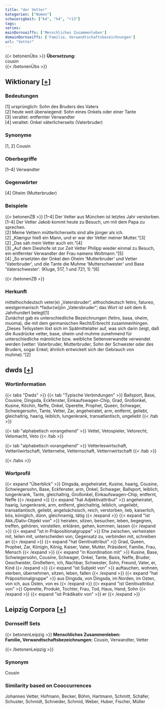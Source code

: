 ```yaml
---
title: "der Vetter"
kategorien: ["Nomen"]
schwierigkeit: ["k4", "h4", "r13"]
tags:
series:
mainDornseiffs: ['Menschliches Zusammenleben']
domainDornseiffs: ['Familie, Verwandtschaftsbezeichnungen']
url: "Vetter"
---
```


{{< betonenÜbs >}}
**Übersetzung:**  
cousin  
{{< /betonenÜbs >}}

## Wiktionary [[+](https://de.wiktionary.org/wiki/Vetter)]

### Bedeutungen
[1] ursprünglich: Sohn des Bruders des Vaters  
[2] heute weit überwiegend: Sohn eines Onkels oder einer Tante  
[3] veraltet: entfernter Verwandter  
[4] veraltet: Onkel väterlicherseits (Vaterbruder)  

### Synonyme
[1, 2] Cousin  

### Oberbegriffe
[1–4] Verwandter  

### Gegenwörter
[4] Oheim (Mutterbruder)  

### Beispiele
{{< betonenZB >}}
[1–4] Der Vetter aus München ist letztes Jahr verstorben.  
[1–4] Der Vetter Jakob kommt heute zu Besuch, um mit dem Papa zu sprechen.  
[2] Meine Vettern mütterlicherseits sind alle jünger als ich.  
[2] „Klængur hieß ein Mann, und er war der Vetter meiner Mutter.“[3]  
[2] „Das sah mein Vetter auch ein.“[4]  
[3] „Auf dem Dieshofe ist zur Zeit Vetter Philipp wieder einmal zu Besuch, ein entfernter Verwandter der Frau namens Woltmann.“[5]  
[4] „So ersetzten der Onkel den Oheim 'Mutterbruder' und Vetter 'Vaterbruder', und die Tante die Muhme 'Mutterschwester' und Base 'Vaterschwester'. (Kluge, 517, 1 und 721, 1).“[6]  

{{< /betonenZB >}}
### Herkunft
mittelhochdeutsch veter(e) „Vatersbruder“, althochdeutsch fetiro, fatureo, westgermanisch *fadur(w)jōn „Vatersbruder“; das Wort ist seit dem 8. Jahrhundert belegt[1]  
Zunächst gab es unterschiedliche Bezeichnungen (fetiro, basa, oheim, muoma), die mit dem germanischen Recht/Erbrecht zusammenhingen. „Dieses Teilsystem löst sich im Spätmittelalter auf, was sich darin zeigt, daß die Ausdrücke vetter, base, oheim und muhme zunehmend für unterschiedliche männliche bzw. weibliche Seitenverwandte verwendet werden (vetter: Vaterbruder, Mutterbruder, Sohn der Schwester oder des Bruders, sogar Enkel; ähnlich entwickelt sich der Gebrauch von muhme).“[2]  



## dwds [[+](https://www.dwds.de/wb/Vetter)]

### Wortinformation
{{< tabs "Dwds" >}}
{{< tab "Typische Verbindungen" >}}
Ballsport, Base, Cousine, Dingsda, Eckfenster, Einkaufswagen-Chip, Grad, Großonkel, Kusine, Köchin, Neffe, Onkel, Operette, Prophet, Queen, Schwager, Schwiegersohn, Tante, Vetter, Zar, angeheiratet, arm, entfernt, geliebt, gleichaltrig, haarig, leiblich, lungenkrank, transatlantisch, ungeliebt
{{< /tab >}}

{{< tab "alphabetisch vorangehend" >}}
Vettel, Vetospieler, Vetorecht, Vetomacht, Veto
{{< /tab >}}

{{< tab "alphabetisch vorangehend" >}}
Vetterleswirtschaft, Vetterliwirtschaft, Vetternehe, Vetternschaft, Vetternwirtschaft
{{< /tab >}}

{{< /tabs >}}

### Wortprofil
{{< expand "Überblick" >}} Dingsda, angeheiratet, Kusine, haarig, Cousine, Schwiegersohn, Base, Eckfenster, arm, Onkel, Schwager, Ballsport, leiblich, lungenkrank, Tante, gleichaltrig, Großonkel, Einkaufswagen-Chip, entfernt, Neffe {{< /expand >}}
{{< expand "hat Adjektivattribut" >}} angeheiratet, haarig, lungenkrank, arm, entfernt, gleichaltrig, leiblich, ungeliebt, transatlantisch, geliebt, angelsächsisch, reich, verstorben, lieb, kaiserlich, bös, königlich, dünn, gleichnamig, tätig {{< /expand >}}
{{< expand "ist Akk./Dativ-Objekt von" >}} heiraten, sitzen, besuchen, leben, begegnen, treffen, gehören, vorstellen, erklären, gehen, kommen, lassen {{< /expand >}}
{{< expand "ist in Präpositionalgruppe" >}} Ehe zwischen, verheiraten mit, teilen mit, unterscheiden von, Gegensatz zu, verbinden mit, schreiben an {{< /expand >}}
{{< expand "hat Genitivattribut" >}} Grad, Queen, Prophet, Zar, Königin, König, Kaiser, Vater, Mutter, Präsident, Familie, Frau, Mensch {{< /expand >}}
{{< expand "in Koordination mit" >}} Kusine, Base, Schwiegersohn, Cousine, Schwager, Onkel, Tante, Basis, Neffe, Bruder, Geschwister, Großeltern, ich, Nachbar, Schwester, Sohn, Freund, Vater, er, Kind {{< /expand >}}
{{< expand "ist Subjekt von" >}} auftauchen, wohnen, sterben, übernehmen, sitzen, leben, fallen {{< /expand >}}
{{< expand "hat Präpositionalgruppe" >}} aus Dingsda, von Dingsda, im Norden, im Osten, von ich, aus Osten, von es {{< /expand >}}
{{< expand "ist Genitivattribut von" >}} Operette, Produkt, Tochter, Frau, Tod, Haus, Hand, Sohn {{< /expand >}}
{{< expand "ist Prädikativ von" >}} er {{< /expand >}}

## Leipzig Corpora [[+](https://corpora.uni-leipzig.de/en/res?word=Vetter&corpusId=deu_newscrawl-public_2018)]

### Dornseiff Sets
{{< betonenLeipzig >}}
**Menschliches Zusammenleben:**  
**Familie, Verwandtschaftsbezeichnungen:** Cousin, Verwandter, Vetter  

{{< /betonenLeipzig >}}

### Synonym
Cousin


### Similarity based on Cooccurrences
Johannes Vetter, Hofmann, Becker, Böhm, Hartmann, Schmitt, Schäfer, Schuster, Schmidt, Schneider, Schmid, Weber, Huber, Fischer, Müller

